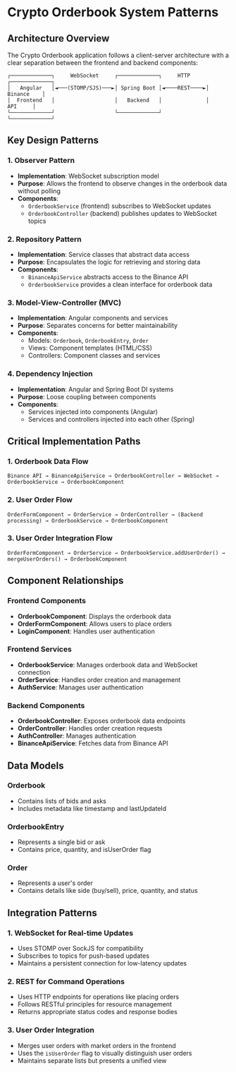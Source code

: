 # Crypto Orderbook System Patterns

## Architecture Overview
The Crypto Orderbook application follows a client-server architecture with a clear separation between the frontend and backend components:

```
┌─────────────┐     WebSocket     ┌─────────────┐     HTTP     ┌─────────────┐
│   Angular   │◄───(STOMP/SJS)───►│ Spring Boot │◄────REST────►│  Binance    │
│  Frontend   │                   │   Backend   │              │     API     │
└─────────────┘                   └─────────────┘              └─────────────┘
```

## Key Design Patterns

### 1. Observer Pattern
- **Implementation**: WebSocket subscription model
- **Purpose**: Allows the frontend to observe changes in the orderbook data without polling
- **Components**: 
  - `OrderbookService` (frontend) subscribes to WebSocket updates
  - `OrderbookController` (backend) publishes updates to WebSocket topics

### 2. Repository Pattern
- **Implementation**: Service classes that abstract data access
- **Purpose**: Encapsulates the logic for retrieving and storing data
- **Components**:
  - `BinanceApiService` abstracts access to the Binance API
  - `OrderbookService` provides a clean interface for orderbook data

### 3. Model-View-Controller (MVC)
- **Implementation**: Angular components and services
- **Purpose**: Separates concerns for better maintainability
- **Components**:
  - Models: `Orderbook`, `OrderbookEntry`, `Order`
  - Views: Component templates (HTML/CSS)
  - Controllers: Component classes and services

### 4. Dependency Injection
- **Implementation**: Angular and Spring Boot DI systems
- **Purpose**: Loose coupling between components
- **Components**:
  - Services injected into components (Angular)
  - Services and controllers injected into each other (Spring)

## Critical Implementation Paths

### 1. Orderbook Data Flow
```
Binance API → BinanceApiService → OrderbookController → WebSocket → OrderbookService → OrderbookComponent
```

### 2. User Order Flow
```
OrderFormComponent → OrderService → OrderController → (Backend processing) → OrderbookService → OrderbookComponent
```

### 3. User Order Integration Flow
```
OrderFormComponent → OrderService → OrderbookService.addUserOrder() → mergeUserOrders() → OrderbookComponent
```

## Component Relationships

### Frontend Components
- **OrderbookComponent**: Displays the orderbook data
- **OrderFormComponent**: Allows users to place orders
- **LoginComponent**: Handles user authentication

### Frontend Services
- **OrderbookService**: Manages orderbook data and WebSocket connection
- **OrderService**: Handles order creation and management
- **AuthService**: Manages user authentication

### Backend Components
- **OrderbookController**: Exposes orderbook data endpoints
- **OrderController**: Handles order creation requests
- **AuthController**: Manages authentication
- **BinanceApiService**: Fetches data from Binance API

## Data Models

### Orderbook
- Contains lists of bids and asks
- Includes metadata like timestamp and lastUpdateId

### OrderbookEntry
- Represents a single bid or ask
- Contains price, quantity, and isUserOrder flag

### Order
- Represents a user's order
- Contains details like side (buy/sell), price, quantity, and status

## Integration Patterns

### 1. WebSocket for Real-time Updates
- Uses STOMP over SockJS for compatibility
- Subscribes to topics for push-based updates
- Maintains a persistent connection for low-latency updates

### 2. REST for Command Operations
- Uses HTTP endpoints for operations like placing orders
- Follows RESTful principles for resource management
- Returns appropriate status codes and response bodies

### 3. User Order Integration
- Merges user orders with market orders in the frontend
- Uses the `isUserOrder` flag to visually distinguish user orders
- Maintains separate lists but presents a unified view